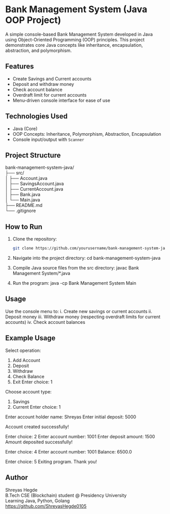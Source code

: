 
# Bank Management System (Java OOP Project)

A simple console-based Bank Management System developed in Java using Object-Oriented Programming (OOP) principles. This project demonstrates core Java concepts like inheritance, encapsulation, abstraction, and polymorphism.

## Features

- Create Savings and Current accounts
- Deposit and withdraw money
- Check account balance
- Overdraft limit for current accounts
- Menu-driven console interface for ease of use

## Technologies Used

- Java (Core)
- OOP Concepts: Inheritance, Polymorphism, Abstraction, Encapsulation
- Console input/output with `Scanner`

## Project Structure
bank-management-system-java/<br>
├── src/<br>
│   ├── Account.java<br>
│   ├── SavingsAccount.java<br>
│   ├── CurrentAccount.java<br>
│   ├── Bank.java<br>
│   └── Main.java<br>
├── README.md<br>
└── .gitignore


## How to Run

1. Clone the repository:
   ```bash
   git clone https://github.com/yourusername/bank-management-system-java.git

2. Navigate into the project directory:
   cd bank-management-system-java
   
3. Compile Java source files from the src directory:
   javac Bank Management System/*.java

4. Run the program:
   java -cp Bank Management System Main

## Usage 
Use the console menu to:
 i.   Create new savings or current accounts
 ii.  Deposit money
 iii. Withdraw money (respecting overdraft limits for current accounts)
 iv.  Check account balances

## Example Usage
Select operation:
1. Add Account
2. Deposit
3. Withdraw
4. Check Balance
5. Exit
Enter choice: 1

Choose account type:
1. Savings
2. Current
Enter choice: 1

Enter account holder name: Shreyas
Enter initial deposit: 5000

Account created successfully!

Enter choice: 2
Enter account number: 1001
Enter deposit amount: 1500
Amount deposited successfully!

Enter choice: 4
Enter account number: 1001
Balance: 6500.0

Enter choice: 5
Exiting program. Thank you!

## Author
Shreyas Hegde <br>
B.Tech CSE (Blockchain) student @ Presidency University<br>
Learning Java, Python, Golang<br>
https://github.com/ShreyasHegde0105

